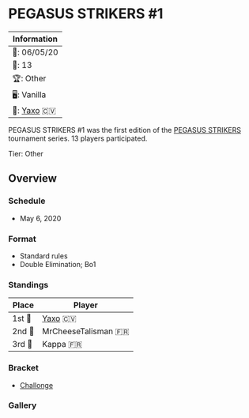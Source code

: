 # PEGASUS STRIKERS #1

|Information|
|-|
|:calendar:: 06/05/20|
|:busts_in_silhouette:: 13|
|:trophy:: Other|
|:desktop_computer:: Vanilla|
|:1st_place_medal:: [Yaxo](../../players/capeverdean/yaxo.md) :cape_verde:|

PEGASUS STRIKERS #1 was the first edition of the [PEGASUS STRIKERS](pegasusmain.md)
tournament series. 13 players participated.

Tier: Other

## Overview

### Schedule
- May 6, 2020

### Format
- Standard rules
- Double Elimination; Bo1

### Standings

|Place|Player|
|-|-|
|1st :1st_place_medal:|[Yaxo](../../players/capeverdean/yaxo.md) :cape_verde:|
|2nd :2nd_place_medal:|MrCheeseTalisman :fr:|
|3rd :3rd_place_medal:|Kappa :fr:|

### Bracket
- [Challonge](https://challonge.com/Strikers2013_1)

### Gallery